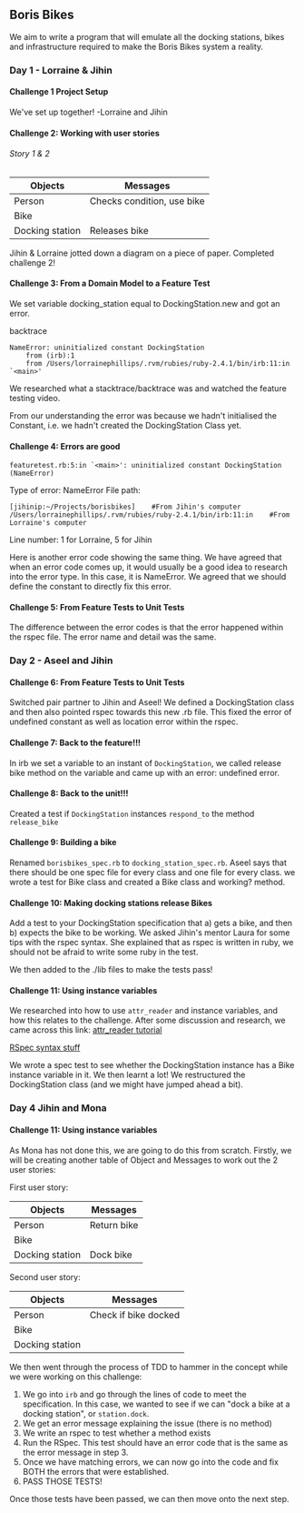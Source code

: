 ## Boris Bikes

We aim to write a program that will emulate all the docking stations, bikes and infrastructure required to make the Boris Bikes system a reality.

### Day 1 - Lorraine & Jihin

#### Challenge 1 Project Setup

We've set up together! -Lorraine and Jihin

#### Challenge 2: Working with user stories

###### Story 1 & 2

Objects | Messages
------------- | -------------
Person  |  Checks condition, use bike
Bike  |  
Docking station |  Releases bike

Jihin & Lorraine jotted down a diagram on a piece of paper.
Completed challenge 2!

#### Challenge 3: From a Domain Model to a Feature Test

We set variable docking_station equal to DockingStation.new and got an error.

backtrace
```
NameError: uninitialized constant DockingStation
	from (irb):1
	from /Users/lorrainephillips/.rvm/rubies/ruby-2.4.1/bin/irb:11:in `<main>'

```
We researched what a stacktrace/backtrace was and watched the feature testing video.

From our understanding the error was because we hadn't initialised the Constant, i.e. we hadn't created the DockingStation Class yet.


#### Challenge 4: Errors are good

```
featuretest.rb:5:in `<main>': uninitialized constant DockingStation (NameError)
```
Type of error: NameError
File path:
```
[jihinip:~/Projects/borisbikes]    #From Jihin's computer
/Users/lorrainephillips/.rvm/rubies/ruby-2.4.1/bin/irb:11:in    #From Lorraine's computer
```
Line number: 1 for Lorraine, 5 for Jihin


Here is another error code showing the same thing. We have agreed that when an error code comes up, it would usually be a good idea to research into the error type. In this case, it is NameError.
We agreed that we should define the constant to directly fix this error.

#### Challenge 5: From Feature Tests to Unit Tests

The difference between the error codes is that the error happened within the rspec file. The error name and detail was the same.

### Day 2 - Aseel and Jihin

#### Challenge 6: From Feature Tests to Unit Tests

Switched pair partner to Jihin and Aseel!
We defined a DockingStation class and then also pointed rspec towards this new .rb file.
This fixed the error of undefined constant as well as location error within the rspec.


#### Challenge 7: Back to the feature!!!

In irb we set a variable to an instant of `DockingStation`, we called release bike method on the variable and came up with an error: undefined error.

#### Challenge 8: Back to the unit!!!

Created a test if `DockingStation` instances `respond_to` the method `release_bike`

#### Challenge 9: Building a bike

Renamed `borisbikes_spec.rb` to `docking_station_spec.rb`. Aseel says that there should be one spec file for every class and one file for every class. we wrote a test for Bike class and created a Bike class and working? method.


#### Challenge 10: Making docking stations release Bikes

Add a test to your DockingStation specification that a) gets a bike, and then b) expects the bike to be working.
We asked Jihin's mentor Laura for some tips with the rspec syntax. She explained that as rspec is written in ruby, we should not be afraid to write some ruby in the test.

We then added to the ./lib files to make the tests pass!


#### Challenge 11: Using instance variables

We researched into how to use `attr_reader` and instance variables, and how this relates to the challenge. After some discussion and research, we came across this link:
[attr_reader tutorial](https://www.codecademy.com/en/forum_questions/50f0192b102455349200372d)

[RSpec syntax stuff](http://www.rubydoc.info/gems/rspec-expectations/frames)

We wrote a spec test to see whether the DockingStation instance has a Bike instance variable in it.
We then learnt a lot!
We restructured the DockingStation class (and we might have jumped ahead a bit).


### Day 4 Jihin and Mona


#### Challenge 11: Using instance variables

As Mona has not done this, we are going to do this from scratch.
Firstly, we will be creating another table of Object and Messages to work out the 2 user stories:

First user story:

Objects | Messages
------------- | -------------
Person  |  Return bike
Bike  |  
Docking station |  Dock bike

Second user story:

Objects | Messages
------------- | -------------
Person  |  Check if bike docked
Bike  |  
Docking station |  


We then went through the process of TDD to hammer in the concept while we were working on this challenge:

1. We go into `irb` and go through the lines of code to meet the specification. In this case, we wanted to see if we can "dock a bike at a docking station", or `station.dock`.
2. We get an error message explaining the issue (there is no method)
3. We write an rspec to test whether a method exists
4. Run the RSpec. This test should have an error code that is the same as the error message in step 3.
5. Once we have matching errors, we can now go into the code and fix BOTH the errors that were established.
6. PASS THOSE TESTS!

Once those tests have been passed, we can then move onto the next step. 
